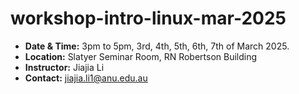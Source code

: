 # workshop-intro-linux-mar-2025

* __Date & Time:__ 3pm to 5pm, 3rd, 4th, 5th, 6th, 7th of March 2025.
* __Location:__ Slatyer Seminar Room, RN Robertson Building
* __Instructor:__ Jiajia Li
* __Contact:__ jiajia.li1@anu.edu.au

